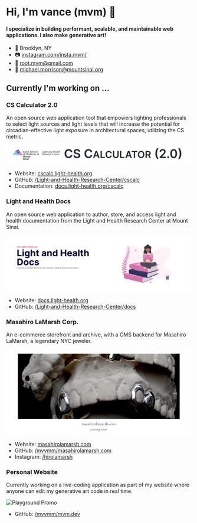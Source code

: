 # Hi, I'm vance (mvm) 👋

#### I specialize in building performant, scalable, and maintainable web applications. I also make generative art!

- 📍 Brooklyn, NY
- 📷 [instagram.com/insta.mvm/](https://www.instagram.com/insta.mvm/)
- 📧 [root.mvm@gmail.com](mailto:root.mvm@gmail.com)
- 📧 [michael.morrison@mountsinai.org](mailto:michael.morrison@mountsinai.org)

## Currently I'm working on ...

### CS Calculator 2.0

An open source web application tool that empowers lighting professionals to select light sources and light levels that will increase the potential for circadian-effective light exposure in architectural spaces, utilizing the CS metric. 

![CS Calculator 2.0 Promo](img/cs-calc-promo.png)

- Website: [cscalc.light-health.org](https://cscalc.light-health.org)
- GitHub: [/Light-and-Health-Research-Center/cscalc](https://github.com/Light-and-Health-Research-Center/cscalc)
- Documentation: [docs.light-health.org/cscalc](https://docs.light-health.org/cscalc)

### Light and Health Docs

An open source web application to author, store, and access light and health documentation from the Light and Health Research Center at Mount Sinai.

![Light and Health Docs Promo](img/docs-promo.png)

- Website: [docs.light-health.org](https://docs.light-health.org/)
- GitHub: [/Light-and-Health-Research-Center/docs](https://github.com/Light-and-Health-Research-Center/docs)

### Masahiro LaMarsh Corp.

An e-commerce storefront and archive, with a CMS backend for Masahiro LaMarsh, a legendary NYC jeweler.

![Masahiro LaMarsh Promo](img/hiro-promo.png)

- Website: [masahirolamarsh.com](https://www.masahirolamarsh.com/)
- GitHub: [/mvvmm/masahirolamarsh.com](https://github.com/mvvmm/masahirolamarsh.com)
- Instagram: [/hirolamarsh](https://www.instagram.com/hirolamarsh)

### Personal Website

Currently working on a live-coding application as part of my website where anyone can edit my generative art code in real time.

![Playground Promo](img/playground-promo.gif)

- GitHub: [/mvvmm/mvm.dev](https://github.com/mvvmm/mvm.dev)
